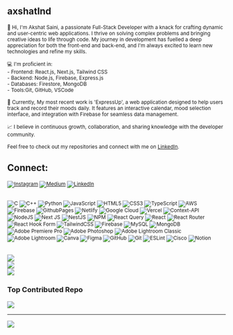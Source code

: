 ## axshatInd
<small>👋 Hi, I'm Akshat Saini, a passionate Full-Stack Developer with a knack for crafting dynamic and user-centric web applications. I thrive on solving complex problems and bringing creative ideas to life through code. My journey in development has fuelled a deep appreciation for both the front-end and back-end, and I'm always excited to learn new technologies and refine my skills.<br><br>💻 I'm proficient in:<br>- Frontend: React.js, Next.js, Tailwind CSS<br>- Backend: Node.js, Firebase, Express.js<br>- Databases: Firestore, MongoDB<br>- Tools:Git, GitHub, VSCode<br><br>🚀 Currently, My most recent work is 'ExpressUp', a web application designed to help users track and record their moods daily. It features an interactive calendar, mood selection interface, and integration with Firebase for seamless data management.<br><br>📈 I believe in continuous growth, collaboration, and sharing knowledge with the developer community.<br><br>Feel free to check out my repositories and connect with me on [LinkedIn](https://www.linkedin.com/in/axshatInd).</small>

## Connect:
<small>[![Instagram](https://img.shields.io/badge/Instagram-%23E4405F.svg?logo=Instagram&logoColor=white)](https://instagram.com/akshat.7_) [![Medium](https://img.shields.io/badge/Medium-12100E?logo=medium&logoColor=white)](https://medium.com/@axshatInd) [![LinkedIn](https://img.shields.io/badge/LinkedIn-%230077B5.svg?logo=linkedin&logoColor=white)](https://linkedin.com/in/axshatInd) </small>

## 
<small>![C](https://img.shields.io/badge/c-%2300599C.svg?style=for-the-badge&logo=c&logoColor=white) ![C++](https://img.shields.io/badge/c++-%2300599C.svg?style=for-the-badge&logo=c%2B%2B&logoColor=white) ![Python](https://img.shields.io/badge/python-3670A0?style=for-the-badge&logo=python&logoColor=ffdd54) ![JavaScript](https://img.shields.io/badge/javascript-%23323330.svg?style=for-the-badge&logo=javascript&logoColor=%23F7DF1E) ![HTML5](https://img.shields.io/badge/html5-%23E34F26.svg?style=for-the-badge&logo=html5&logoColor=white) ![CSS3](https://img.shields.io/badge/css3-%231572B6.svg?style=for-the-badge&logo=css3&logoColor=white) ![TypeScript](https://img.shields.io/badge/typescript-%23007ACC.svg?style=for-the-badge&logo=typescript&logoColor=white) ![AWS](https://img.shields.io/badge/AWS-%23FF9900.svg?style=for-the-badge&logo=amazon-aws&logoColor=white) ![Firebase](https://img.shields.io/badge/firebase-%23039BE5.svg?style=for-the-badge&logo=firebase) ![GithubPages](https://img.shields.io/badge/github%20pages-121013?style=for-the-badge&logo=github&logoColor=white) ![Netlify](https://img.shields.io/badge/netlify-%23000000.svg?style=for-the-badge&logo=netlify&logoColor=#00C7B7) ![Google Cloud](https://img.shields.io/badge/GoogleCloud-%234285F4.svg?style=for-the-badge&logo=google-cloud&logoColor=white) ![Vercel](https://img.shields.io/badge/vercel-%23000000.svg?style=for-the-badge&logo=vercel&logoColor=white) ![Context-API](https://img.shields.io/badge/Context--Api-000000?style=for-the-badge&logo=react) ![NodeJS](https://img.shields.io/badge/node.js-6DA55F?style=for-the-badge&logo=node.js&logoColor=white) ![Next JS](https://img.shields.io/badge/Next-black?style=for-the-badge&logo=next.js&logoColor=white) ![NestJS](https://img.shields.io/badge/nestjs-%23E0234E.svg?style=for-the-badge&logo=nestjs&logoColor=white) ![NPM](https://img.shields.io/badge/NPM-%23CB3837.svg?style=for-the-badge&logo=npm&logoColor=white) ![React Query](https://img.shields.io/badge/-React%20Query-FF4154?style=for-the-badge&logo=react%20query&logoColor=white) ![React](https://img.shields.io/badge/react-%2320232a.svg?style=for-the-badge&logo=react&logoColor=%2361DAFB) ![React Router](https://img.shields.io/badge/React_Router-CA4245?style=for-the-badge&logo=react-router&logoColor=white) ![React Hook Form](https://img.shields.io/badge/React%20Hook%20Form-%23EC5990.svg?style=for-the-badge&logo=reacthookform&logoColor=white) ![TailwindCSS](https://img.shields.io/badge/tailwindcss-%2338B2AC.svg?style=for-the-badge&logo=tailwind-css&logoColor=white) ![Firebase](https://img.shields.io/badge/firebase-a08021?style=for-the-badge&logo=firebase&logoColor=ffcd34) ![MySQL](https://img.shields.io/badge/mysql-4479A1.svg?style=for-the-badge&logo=mysql&logoColor=white) ![MongoDB](https://img.shields.io/badge/MongoDB-%234ea94b.svg?style=for-the-badge&logo=mongodb&logoColor=white) ![Adobe Premiere Pro](https://img.shields.io/badge/Adobe%20Premiere%20Pro-9999FF.svg?style=for-the-badge&logo=Adobe%20Premiere%20Pro&logoColor=white) ![Adobe Photoshop](https://img.shields.io/badge/adobe%20photoshop-%2331A8FF.svg?style=for-the-badge&logo=adobe%20photoshop&logoColor=white) ![Adobe Lightroom Classic](https://img.shields.io/badge/Adobe%20Lightroom%20Classic-31A8FF.svg?style=for-the-badge&logo=Adobe%20Lightroom%20Classic&logoColor=white) ![Adobe Lightroom](https://img.shields.io/badge/Adobe%20Lightroom-31A8FF.svg?style=for-the-badge&logo=Adobe%20Lightroom&logoColor=white) ![Canva](https://img.shields.io/badge/Canva-%2300C4CC.svg?style=for-the-badge&logo=Canva&logoColor=white) ![Figma](https://img.shields.io/badge/figma-%23F24E1E.svg?style=for-the-badge&logo=figma&logoColor=white) ![GitHub](https://img.shields.io/badge/github-%23121011.svg?style=for-the-badge&logo=github&logoColor=white) ![Git](https://img.shields.io/badge/git-%23F05033.svg?style=for-the-badge&logo=git&logoColor=white) ![ESLint](https://img.shields.io/badge/ESLint-4B3263?style=for-the-badge&logo=eslint&logoColor=white) ![Cisco](https://img.shields.io/badge/cisco-%23049fd9.svg?style=for-the-badge&logo=cisco&logoColor=black) ![Notion](https://img.shields.io/badge/Notion-%23000000.svg?style=for-the-badge&logo=notion&logoColor=white)</small>

##
<small>![](https://github-readme-stats.vercel.app/api?username=axshatInd&theme=dark&hide_border=false&include_all_commits=true&count_private=false)<br/>
![](https://github-readme-streak-stats.herokuapp.com/?user=axshatInd&theme=dark&hide_border=false)<br/>
![](https://github-readme-stats.vercel.app/api/top-langs/?username=axshatInd&theme=dark&hide_border=false&include_all_commits=true&count_private=false&layout=compact)</small>

### Top Contributed Repo
<small>![](https://github-contributor-stats.vercel.app/api?username=axshatInd&limit=5&theme=dark&combine_all_yearly_contributions=true)</small>

---
<small>[![](https://visitcount.itsvg.in/api?id=axshatInd&icon=0&color=0)](https://visitcount.itsvg.in)</small>
